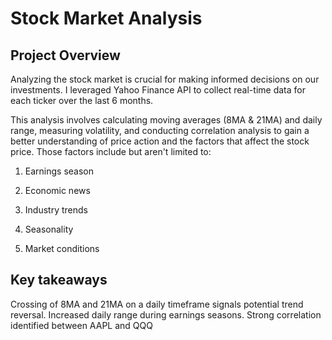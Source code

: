 # Stock Market Analysis

## Project Overview 
Analyzing the stock market is crucial for making informed decisions on our investments. I leveraged Yahoo Finance API to collect real-time data for each ticker over the last 6 months. 

This analysis involves calculating moving averages (8MA & 21MA) and daily range, measuring volatility, and conducting correlation analysis to gain a better understanding of price action and the factors that affect the stock price. Those factors include but aren't limited to:

1. Earnings season

2. Economic news

3. Industry trends

4. Seasonality

5. Market conditions

## Key takeaways
Crossing of 8MA and 21MA on a daily timeframe signals potential trend reversal. 
Increased daily range during earnings seasons.
Strong correlation identified between AAPL and QQQ
